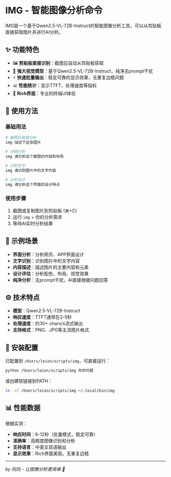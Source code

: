 # IMG - 智能图像分析命令

IMG是一个基于Qwen2.5-VL-72B-Instruct的智能图像分析工具，可以从剪贴板直接获取图片并进行AI分析。

## ✨ 功能特色

- 🖼️ **剪贴板直接识别**：截图后自动从剪贴板获取
- 🤖 **强大视觉模型**：基于Qwen2.5-VL-72B-Instruct，纯净无prompt干扰
- ⚡ **快速批量输出**：稳定可靠的显示效果，无重复边框问题
- 📊 **性能统计**：显示TTFT、处理速度等指标
- 🎨 **Rich界面**：专业的终端UI体验

## 🚀 使用方法

### 基础用法
```bash
# 截图后直接分析
img 描述下这张图片

# 详细分析
img 请分析这个截图的内容和布局

# 识别文字
img 请识别图片中的文字内容

# 分析设计
img 请分析这个界面的设计特点
```

### 使用步骤
1. 截图或复制图片到剪贴板 (⌘+C)
2. 运行 `img` + 你的分析需求
3. 等待AI实时分析结果

## 📝 示例场景

- **界面分析**：分析网页、APP界面设计
- **文字识别**：识别图片中的文字内容
- **内容描述**：描述图片的主要内容和元素
- **设计评估**：分析配色、布局、视觉效果
- **纯净分析**：无prompt干扰，AI直接根据问题回答

## ⚙️ 技术特点

- **模型**：Qwen2.5-VL-72B-Instruct
- **响应速度**：TTFT通常在2-5秒
- **处理速度**：约30+ chars/s流式输出
- **支持格式**：PNG、JPG等主流图片格式

## 🔧 安装配置

已配置到 `/Users/leion/scripts/img`，可直接运行：

```bash
python /Users/leion/scripts/img 你的问题
```

或创建软链接到PATH：
```bash
ln -sf /Users/leion/scripts/img ~/.local/bin/img
```

## 📊 性能数据

根据实测：
- **响应时间**：6-12秒（批量模式，稳定可靠）
- **准确率**：高精度图像识别和分析
- **支持语言**：中英文双语输出
- **显示效果**：Rich界面美观，无重复边框

---

*by 阮阮 - 让图像分析更简单 🎯*